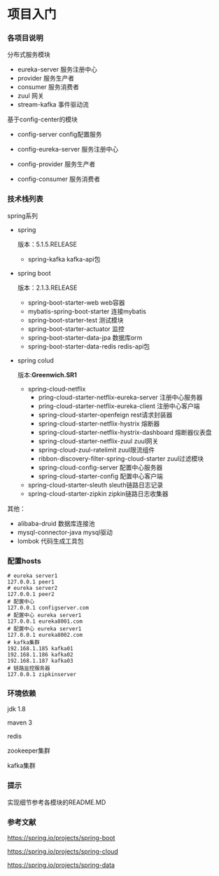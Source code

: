 # 项目入门

### 各项目说明

分布式服务模块

- eureka-server	服务注册中心
- provider             服务生产者
- consumer          服务消费者
- zuul                    网关
- stream-kafka    事件驱动流

 基于config-center的模块

- config-server					config配置服务

- config-eureka-server      服务注册中心
- config-provider               服务生产者
- config-consumer            服务消费者

### 技术栈列表

spring系列

- spring

  版本：5.1.5.RELEASE

  - spring-kafka  kafka-api包

- spring boot  

  版本：2.1.3.RELEASE

  - spring-boot-starter-web	web容器
  - mybatis-spring-boot-starter 连接mybatis
  - spring-boot-starter-test  测试模块
  - spring-boot-starter-actuator  监控
  - spring-boot-starter-data-jpa  数据库orm
  - spring-boot-starter-data-redis  redis-api包

- spring colud  

  版本:**Greenwich.SR1**

  - spring-cloud-netflix
    - pring-cloud-starter-netflix-eureka-server	注册中心服务器
    - pring-cloud-starter-netflix-eureka-client    注册中心客户端
    - spring-cloud-starter-openfeign     rest请求封装器
    - spring-cloud-starter-netflix-hystrix     熔断器
    - spring-cloud-starter-netflix-hystrix-dashboard  熔断器仪表盘
    - spring-cloud-starter-netflix-zuul  zuul网关
    - spring-cloud-zuul-ratelimit  zuul限流组件
    - ribbon-discovery-filter-spring-cloud-starter  zuul过滤模块
    - spring-cloud-config-server 配置中心服务器
    - spring-cloud-starter-config  配置中心客户端
  - spring-cloud-starter-sleuth     sleuth链路日志记录
  - spring-cloud-starter-zipkin     zipkin链路日志收集器

其他：

- alibaba-druid   数据库连接池
- mysql-connector-java  mysql驱动
- lombok  代码生成工具包

### 配置hosts

```shell
# eureka server1 
127.0.0.1 peer1
# eureka server2
127.0.0.1 peer2
# 配置中心
127.0.0.1 configserver.com
# 配置中心 eureka server1 
127.0.0.1 eureka8001.com
# 配置中心 eureka server1 
127.0.0.1 eureka8002.com
# kafka集群
192.168.1.185 kafka01
192.168.1.186 kafka02
192.168.1.187 kafka03
# 链路监控服务器
127.0.0.1 zipkinserver
```

### 环境依赖

jdk 1.8

maven 3

redis

zookeeper集群

kafka集群

### 提示

实现细节参考各模块的README.MD

### 参考文献

https://spring.io/projects/spring-boot

https://spring.io/projects/spring-cloud

https://spring.io/projects/spring-data